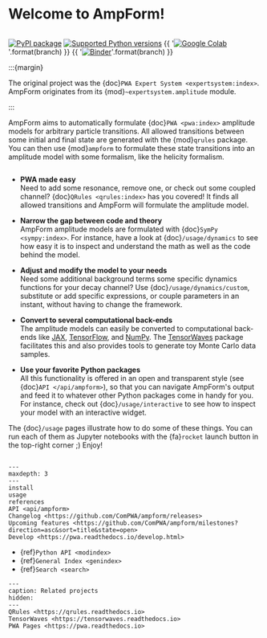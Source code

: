 # Welcome to AmpForm!

```{title} Welcome

```

<!-- prettier-ignore-start -->
<!-- markdownlint-disable -->
[![PyPI package](https://badge.fury.io/py/ampform.svg)](https://pypi.org/project/ampform)
[![Supported Python versions](https://img.shields.io/pypi/pyversions/ampform)](https://pypi.org/project/ampform)
{{ '[![Google Colab](https://colab.research.google.com/assets/colab-badge.svg)](https://colab.research.google.com/github/ComPWA/ampform/blob/{})'.format(branch) }}
{{ '[![Binder](https://static.mybinder.org/badge_logo.svg)](https://mybinder.org/v2/gh/ComPWA/ampform/{}?filepath=docs/usage)'.format(branch) }}
<!-- markdownlint-enable -->
<!-- prettier-ignore-end -->

:::{margin}

The original project was the {doc}`PWA Expert System <expertsystem:index>`.
AmpForm originates from its {mod}`~expertsystem.amplitude` module.

:::

AmpForm aims to automatically formulate {doc}`PWA <pwa:index>` amplitude models
for arbitrary particle transitions. All allowed transitions between some
initial and final state are generated with the {mod}`qrules` package. You can
then use {mod}`ampform` to formulate these state transitions into an amplitude
model with some formalism, like the helicity formalism.

```{rubric} Some highlights

```

- **PWA made easy**<br> Need to add some resonance, remove one, or check out
  some coupled channel? {doc}`QRules <qrules:index>` has you covered! It finds
  all allowed transitions and AmpForm will formulate the amplitude model.

- **Narrow the gap between code and theory**<br> AmpForm amplitude models are
  formulated with {doc}`SymPy <sympy:index>`. For instance, have a look at
  {doc}`/usage/dynamics` to see how easy it is to inspect and understand the
  math as well as the code behind the model.

- **Adjust and modify the model to your needs**<br> Need some additional
  background terms some specific dynamics functions for your decay channel? Use
  {doc}`/usage/dynamics/custom`, substitute or add specific expressions, or
  couple parameters in an instant, without having to change the framework.

- **Convert to several computational back-ends**<br> The amplitude models can
  easily be converted to computational back-ends like
  [JAX](https://jax.readthedocs.io), [TensorFlow](https://www.tensorflow.org),
  and [NumPy](https://numpy.org). The
  [TensorWaves](https://tensorwaves.rtfd.io) package facilitates this and also
  provides tools to generate toy Monte Carlo data samples.

- **Use your favorite Python packages**<br> All this functionality is offered
  in an open and transparent style (see {doc}`API </api/ampform>`), so that you
  can navigate AmpForm's output and feed it to whatever other Python packages
  come in handy for you. For instance, check out {doc}`/usage/interactive` to
  see how to inspect your model with an interactive widget.

The {doc}`/usage` pages illustrate how to do some of these things. You can run
each of them as Jupyter notebooks with the {fa}`rocket` launch button in the
top-right corner ;) Enjoy!

```{rubric} Table of contents

```

```{toctree}
---
maxdepth: 3
---
install
usage
references
API <api/ampform>
Changelog <https://github.com/ComPWA/ampform/releases>
Upcoming features <https://github.com/ComPWA/ampform/milestones?direction=asc&sort=title&state=open>
Develop <https://pwa.readthedocs.io/develop.html>
```

- {ref}`Python API <modindex>`
- {ref}`General Index <genindex>`
- {ref}`Search <search>`

```{toctree}
---
caption: Related projects
hidden:
---
QRules <https://qrules.readthedocs.io>
TensorWaves <https://tensorwaves.readthedocs.io>
PWA Pages <https://pwa.readthedocs.io>
```
